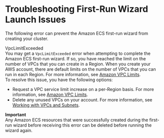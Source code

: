 # Troubleshooting First\-Run Wizard Launch Issues<a name="first-run-launch-errors"></a>

The following error can prevent the Amazon ECS first\-run wizard from creating your cluster\.

VpcLimitExceeded  
You may get a `VpcLimitExceeded` error when attempting to complete the Amazon ECS first\-run wizard\. If so, you have reached the limit on the number of VPCs that you can create in a Region\. When you create your AWS account, there are default limits on the number of VPCs that you can run in each Region\. For more information, see [Amazon VPC Limits](https://docs.aws.amazon.com/vpc/latest/userguide/amazon-vpc-limits.html)\.  
To resolve this issue, you have the following options:  
+ Request a VPC service limit increase on a per\-Region basis\. For more information, see [Amazon VPC Limits](https://docs.aws.amazon.com/vpc/latest/userguide/amazon-vpc-limits.html)\.
+ Delete any unused VPCs on your account\. For more information, see [Working with VPCs and Subnets](https://docs.aws.amazon.com/vpc/latest/userguide/working-with-vpcs.html)\.

**Important**  
Any Amazon ECS resources that were successfully created during the first\-run wizard before receiving this error can be deleted before running the wizard again\.